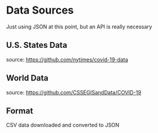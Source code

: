 # Data Sources

Just using JSON at this point, but an API is really necessary

## U.S. States Data

source: https://github.com/nytimes/covid-19-data

## World Data

source: https://github.com/CSSEGISandData/COVID-19

## Format

CSV data downloaded and converted to JSON
